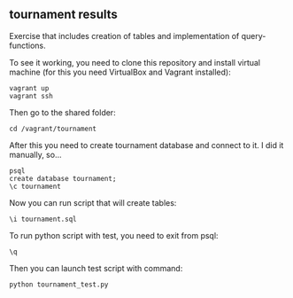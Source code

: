 ## tournament results

Exercise that includes creation of tables and implementation of query-functions.

To see it working, you need to clone this repository and install virtual machine (for this you need VirtualBox and Vagrant installed):

```
vagrant up
vagrant ssh
```

Then go to the shared folder:

```
cd /vagrant/tournament
```

After this you need to create tournament database and connect to it. I did it manually, so...

```
psql
create database tournament;
\c tournament
```

Now you can run script that will create tables:

```
\i tournament.sql
```

To run python script with test, you need to exit from psql:

```
\q
```

Then you can launch test script with command:

```
python tournament_test.py
```
